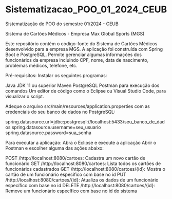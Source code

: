 # Sistematizacao_POO_01_2024_CEUB
Sistematização de POO do semestre 01/2024 - CEUB

Sistema de Cartões Médicos - Empresa Max Global Sports (MGS)

Este repositório contém o código-fonte do Sistema de Cartões Médicos desenvolvido para a empresa MGS. A aplicação foi construída com Spring Boot e PostgreSQL. Permite gerenciar algumas informações dos funcionários da empresa incluindo CPF, nome, data de nascimento, problemas médicos, telefone, etc.

Pré-requisitos:
Instalar os seguintes programas:

Java JDK 11 ou superior
Maven
PostgreSQL
Postman para execução dos comandos
Um editor de código como o Eclipse ou Visual Studio Code, para visualizar o script.

Adeque o arquivo src/main/resources/application.properties com as credenciais do seu banco de dados no PostgreSQL:

spring.datasource.url=jdbc:postgresql://localhost:5433/seu_banco_de_dados
spring.datasource.username=seu_usuario
spring.datasource.password=sua_senha

Para executar a aplicação:
Abra o Eclipse e execute a aplicação
Abrir o Postman e escolher alguma das ações abaixo:

POST /http://localhost:8080/cartoes: Cadastra um novo cartão de funcionário
GET /http://localhost:8080/cartoes: Lista todos os cartões de funcionários cadastrados
GET /http://localhost:8080/cartoes/{id}: Mostra o cartão de um funcionário específico com base no id 
PUT /http://localhost:8080/cartoes/{id}: Atualiza os dados de um funcionário específico com base no id 
DELETE /http://localhost:8080/cartoes/{id}: Remove um funcionário específico com base no id do sistema
